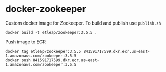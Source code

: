 docker-zookeeper
================

Custom docker image for Zookeeper.
To build and publish use `publish.sh`

```
docker build -t etleap/zookeeper:3.5.5 .
```

Push image to ECR

```
docker tag etleap/zookeeper:3.5.5 841591717599.dkr.ecr.us-east-1.amazonaws.com/zookeeper:3.5.5
docker push 841591717599.dkr.ecr.us-east-1.amazonaws.com/zookeeper:3.5.5
```
